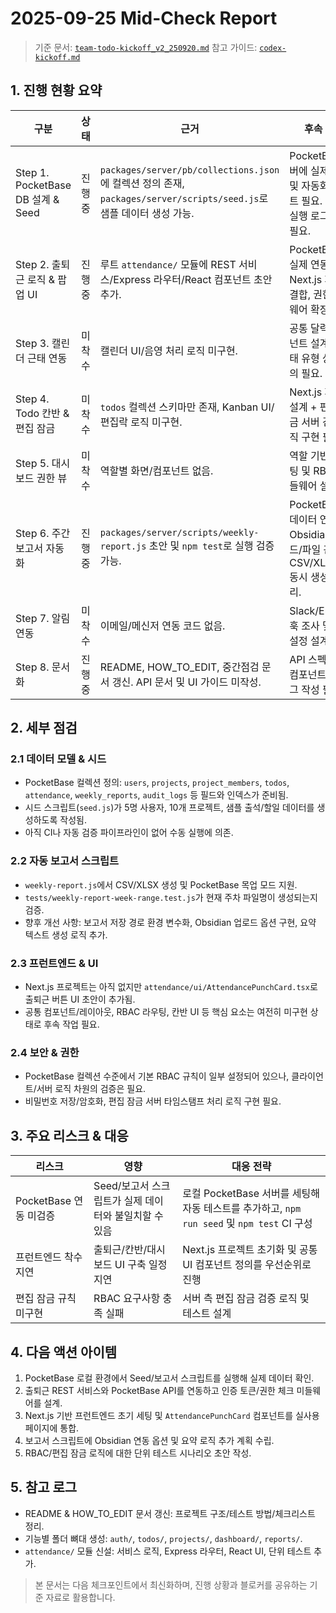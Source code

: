 # 2025-09-25 Mid-Check Report

> 기준 문서: [`team-todo-kickoff_v2_250920.md`](../../team-todo-kickoff_v2_250920.md)
> 참고 가이드: [`codex-kickoff.md`](../../codex-kickoff.md)

## 1. 진행 현황 요약
| 구분 | 상태 | 근거 | 후속 조치 |
| --- | --- | --- | --- |
| Step 1. PocketBase DB 설계 & Seed | 진행 중 | `packages/server/pb/collections.json`에 컬렉션 정의 존재, `packages/server/scripts/seed.js`로 샘플 데이터 생성 가능. | PocketBase 서버에 실제 반영 및 자동화 테스트 필요. Seed 실행 로그 수집 필요. |
| Step 2. 출퇴근 로직 & 팝업 UI | 진행 중 | 루트 `attendance/` 모듈에 REST 서비스/Express 라우터/React 컴포넌트 초안 추가. | PocketBase와 실제 연동, Next.js 페이지 결합, 권한 미들웨어 확장 필요. |
| Step 3. 캘린더 근태 연동 | 미착수 | 캘린더 UI/음영 처리 로직 미구현. | 공통 달력 컴포넌트 설계 및 근태 유형 상수 정의 필요. |
| Step 4. Todo 칸반 & 편집 잠금 | 미착수 | `todos` 컬렉션 스키마만 존재, Kanban UI/편집락 로직 미구현. | Next.js 페이지 설계 + 편집 잠금 서버 검증 로직 구현 필요. |
| Step 5. 대시보드 권한 뷰 | 미착수 | 역할별 화면/컴포넌트 없음. | 역할 기반 라우팅 및 RBAC 미들웨어 설계. |
| Step 6. 주간 보고서 자동화 | 진행 중 | `packages/server/scripts/weekly-report.js` 초안 및 `npm test`로 실행 검증 가능. | PocketBase 실데이터 연동, Obsidian 업로드/파일 관리, CSV/XLSX/MD 동시 생성 마무리. |
| Step 7. 알림 연동 | 미착수 | 이메일/메신저 연동 코드 없음. | Slack/Email 웹훅 조사 및 토글 설정 설계. |
| Step 8. 문서화 | 진행 중 | README, HOW_TO_EDIT, 중간점검 문서 갱신. API 문서 및 UI 가이드 미작성. | API 스펙 문서와 컴포넌트 카탈로그 작성 필요. |

## 2. 세부 점검
### 2.1 데이터 모델 & 시드
- PocketBase 컬렉션 정의: `users`, `projects`, `project_members`, `todos`, `attendance`, `weekly_reports`, `audit_logs` 등 필드와 인덱스가 준비됨.
- 시드 스크립트(`seed.js`)가 5명 사용자, 10개 프로젝트, 샘플 출석/할일 데이터를 생성하도록 작성됨.
- 아직 CI나 자동 검증 파이프라인이 없어 수동 실행에 의존.

### 2.2 자동 보고서 스크립트
- `weekly-report.js`에서 CSV/XLSX 생성 및 PocketBase 목업 모드 지원.
- `tests/weekly-report-week-range.test.js`가 현재 주차 파일명이 생성되는지 검증.
- 향후 개선 사항: 보고서 저장 경로 환경 변수화, Obsidian 업로드 옵션 구현, 요약 텍스트 생성 로직 추가.

### 2.3 프런트엔드 & UI
- Next.js 프로젝트는 아직 없지만 `attendance/ui/AttendancePunchCard.tsx`로 출퇴근 버튼 UI 초안이 추가됨.
- 공통 컴포넌트/레이아웃, RBAC 라우팅, 칸반 UI 등 핵심 요소는 여전히 미구현 상태로 후속 작업 필요.

### 2.4 보안 & 권한
- PocketBase 컬렉션 수준에서 기본 RBAC 규칙이 일부 설정되어 있으나, 클라이언트/서버 로직 차원의 검증은 필요.
- 비밀번호 저장/암호화, 편집 잠금 서버 타임스탬프 처리 로직 구현 필요.

## 3. 주요 리스크 & 대응
| 리스크 | 영향 | 대응 전략 |
| --- | --- | --- |
| PocketBase 연동 미검증 | Seed/보고서 스크립트가 실제 데이터와 불일치할 수 있음 | 로컬 PocketBase 서버를 세팅해 자동 테스트를 추가하고, `npm run seed` 및 `npm test` CI 구성 |
| 프런트엔드 착수 지연 | 출퇴근/칸반/대시보드 UI 구축 일정 지연 | Next.js 프로젝트 초기화 및 공통 UI 컴포넌트 정의를 우선순위로 진행 |
| 편집 잠금 규칙 미구현 | RBAC 요구사항 충족 실패 | 서버 측 편집 잠금 검증 로직 및 테스트 설계 |

## 4. 다음 액션 아이템
1. PocketBase 로컬 환경에서 Seed/보고서 스크립트를 실행해 실제 데이터 확인.
2. 출퇴근 REST 서비스와 PocketBase API를 연동하고 인증 토큰/권한 체크 미들웨어를 설계.
3. Next.js 기반 프런트엔드 초기 세팅 및 `AttendancePunchCard` 컴포넌트를 실사용 페이지에 통합.
4. 보고서 스크립트에 Obsidian 연동 옵션 및 요약 로직 추가 계획 수립.
5. RBAC/편집 잠금 로직에 대한 단위 테스트 시나리오 초안 작성.

## 5. 참고 로그
- README & HOW_TO_EDIT 문서 갱신: 프로젝트 구조/테스트 방법/체크리스트 정리.
- 기능별 폴더 뼈대 생성: `auth/`, `todos/`, `projects/`, `dashboard/`, `reports/`.
- `attendance/` 모듈 신설: 서비스 로직, Express 라우터, React UI, 단위 테스트 추가.

> 본 문서는 다음 체크포인트에서 최신화하며, 진행 상황과 블로커를 공유하는 기준 자료로 활용합니다.
